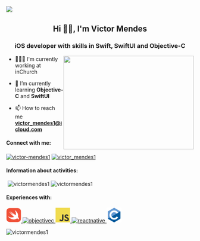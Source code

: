 <img src="https://user-images.githubusercontent.com/44198473/210012690-eb0b4e01-956e-481b-9187-b174f43e5141.png"/>

<h2 align="center">Hi 👋🏽, I'm Victor Mendes</h2>
<h3 align="center">iOS developer with skills in Swift, SwiftUI and Objective-C</h3>
<img align="right" src="https://user-images.githubusercontent.com/44198473/210014515-3511d1aa-eaa7-4152-8f61-fff30864e7c9.gif" width="350" height="250"/>

- 👨🏽‍💻 I'm currently working at inChurch

- 🌱 I’m currently learning **Objective-C** and **SwiftUI**

<!-- - 📲 I'm currently developing my personal project [InstaRetro](https://github.com/victormendes1/InstaRetro)-->

- 📫 How to reach me **victor_mendes1@icloud.com**

<h4 align="left">Connect with me:</h4>
<p align="left">
<a href="https://linkedin.com/in/victor-mendes1" target="blank"><img align="center" src="https://raw.githubusercontent.com/rahuldkjain/github-profile-readme-generator/master/src/images/icons/Social/linked-in-alt.svg" alt="victor-mendes1" height="30" width="40" /></a>
<a href="https://instagram.com/victor_mendes1" target="blank"><img align="center" src="https://raw.githubusercontent.com/rahuldkjain/github-profile-readme-generator/master/src/images/icons/Social/instagram.svg" alt="victor_mendes1" height="30" width="40" /></a>
</p>

<h4 align="left">Information about activities:</h4>
<p>&nbsp;<img src="https://github-readme-stats-sigma-five.vercel.app/api?username=victormendes1&show_icons=true&theme=dark&locale=en" alt="victormendes1" width="400" />
<img src="https://github-readme-streak-stats.herokuapp.com/?user=victormendes1&theme=dark" alt="victormendes1"  width="400"/> </p>


<h4 align="left">Experiences with:</h4>
<p align="left">
<a href="https://developer.apple.com/swift/" target="_blank" rel="noreferrer"> 
<img src="https://raw.githubusercontent.com/devicons/devicon/master/icons/swift/swift-original.svg" alt="swift" width="40" height="40"/>

<a href="https://developer.apple.com/library/archive/documentation/Cocoa/Conceptual/ProgrammingWithObjectiveC/Introduction/Introduction.html" target="_blank" rel="noreferrer"> 
<img src="https://www.vectorlogo.zone/logos/apple_objectivec/apple_objectivec-icon.svg" alt="objectivec" width="40" height="40"/> 
 
<a href="https://developer.mozilla.org/en-US/docs/Web/JavaScript" target="_blank" rel="noreferrer"> 
<img src="https://raw.githubusercontent.com/devicons/devicon/master/icons/javascript/javascript-original.svg" alt="javascript" width="40" height="40"/> 

<a href="https://reactnative.dev/" target="_blank" rel="noreferrer"> 
<img src="https://reactnative.dev/img/header_logo.svg" alt="reactnative" width="40" height="40"/> 

<a href="https://www.cprogramming.com/" target="_blank" rel="noreferrer">
<img src="https://raw.githubusercontent.com/devicons/devicon/master/icons/c/c-original.svg" alt="c" width="40" height="40"/> 
</a> </p>

 <img src="https://github-readme-stats-sigma-five.vercel.app/api/top-langs?username=victormendes1&show_icons=true&theme=dark&locale=en&layout=compact" alt="victormendes1" />
</p>
<p>
